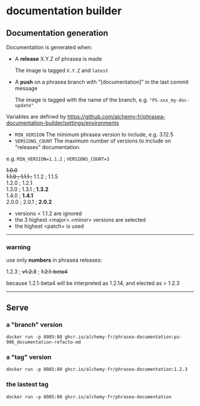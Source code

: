 # documentation builder

## Documentation generation

Documentation is generated when:

- A **release** X.Y.Z of phrasea is made
    
    The image is tagged `X.Y.Z` and `latest`


- A **push** on a phrasea branch with "[documentation]" in the last commit message

    The image is tagged with the name of the branch, e.g. `"PS-xxx_my-doc-update"`


Variables are defined by https://github.com/alchemy-fr/phrasea-documentation-builder/settings/environments

- `MIN_VERSION` The minimum phrasea version to include, e.g. 3.12.5
- `VERSIONS_COUNT` The maximum number of versions to include on "releases" documentation.

e.g. `MIN_VERSION=1.1.2` ; `VERSIONS_COUNT=3`

~~1.0.0~~  
~~1.1.0 ; 1.1.1 ;~~ 1.1.2 ; 1.1.5  
1.2.0 ; 1.2.1  
1.3.0 ; 1.3.1 ; **1.3.2**  
1.4.0 ; **1.4.1**  
2.0.0 ; 2.0.1 ; **2.0.2**

- versions < 1.1.2 are ignored
- the 3 highest \<major>.\<minor> versions are selected
- the highest \<patch> is used

---

### warning

use only **numbers** in phrasea releases:

1.2.3 ; ~~v1.2.3~~ ; ~~1.2.1-beta4~~

because 1.2.1-beta4 will be interpreted as 1.2.14, and elected as > 1.2.3

---
## Serve

### a "branch" version
`docker run -p 8085:80 ghcr.io/alchemy-fr/phrasea-documentation:ps-906_documentation-refacto-md`

### a "tag" version
`docker run -p 8085:80 ghcr.io/alchemy-fr/phrasea-documentation:1.2.3`

### the lastest tag
`docker run -p 8085:80 ghcr.io/alchemy-fr/phrasea-documentation`
